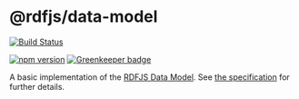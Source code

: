 # @rdfjs/data-model

[![Build Status](https://travis-ci.org/rdfjs/data-model.svg?branch=master)](https://travis-ci.org/rdfjs/data-model)

[![npm version](https://img.shields.io/npm/v/@rdfjs/data-model.svg)](https://www.npmjs.com/package/@rdfjs/data-model) [![Greenkeeper badge](https://badges.greenkeeper.io/rdfjs/data-model.svg)](https://greenkeeper.io/)

A basic implementation of the [RDFJS Data Model](http://rdf.js.org/).
See [the specification](http://rdf.js.org/) for further details.
